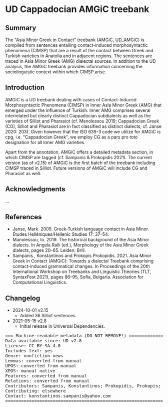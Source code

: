 # UD Cappadocian AMGiC treebank

## Summary

The "Asia Minor Greek in Contact" treebank (AMGiC, UD_AMGiC) is compiled from sentences entailing contact-induced morphosyntactic phenomena (CIMSP) that are a result of the contact between Greek and Turkish varieties in Anatolia and in adjacent regions. The sentences are traced in Asia Minor Greek (AMG) dialectal sources. In addition to the UD analysis, the AMGiC treebank provides information concerning the sociolinguistic context within which CIMSP arise.

## Introduction

AMGiC is a UD treebank dealing with cases of Contact-Induced Morphosyntactic Phenomena (CIMSP) in Inner Asia Minor Greek (AMG) that emerged under the influence of Turkish. Inner AMG comprises several interrelated but clearly distinct Cappadocian subdialects as well as the varieties of Silliot and Pharasiot (cf. Manolessou 2019; Cappadocian Greek (CG), Silliot and Pharasiot are in fact classified as distinct dialects, cf. Janse 2020: 203). Given however that the ISO 639-3 code we utilize for AMGiC is cpg, i.e. "Cappadocian Greek", we employ CG as a pars pro toto designation for all Inner AMG varieties.

Apart from the annotation, AMGiC offers a detailed metadata section, in which CIMSP are tagged (cf. Sampanis & Prokopidis 2021). The current version (as of v2.15) of AMGiC is the first batch of the treebank including CIMSP traced in Silliot. Future versions of AMGiC will include CG and Pharasiot as well.

## Acknowledgments

...

## References

* Janse, Mark. 2009. Greek-Turkish language contact in Asia Minor. Études Helléniques/Hellenic Studies 17: 37–54.
* Manolessou, Io. 2019. The historical background of the Asia Minor dialects. In Angela Ralli (ed.), Morphology of the Asia Minor Greek dialects, pages 20–65. Leiden: Brill.
* Sampanis , Konstantinos and Prokopis Prokopidis. 2021. Asia Minor Greek in Contact (AMGiC): Towards a dialectal Treebank comprising contact-induced grammatical changes. In Proceedings of the 20th International Workshop on Treebanks and Linguistic Theories (TLT, SyntaxFest 2021), pages 86–95, Sofia, Bulgaria. Association for Computational Linguistics.

## Changelog

* 2024-10-01 v2.15
  * Added 36 Silliot sentences.
* 2021-05-15 v2.8
  * Initial release in Universal Dependencies.

<pre>
=== Machine-readable metadata (DO NOT REMOVE!) ================================
Data available since: UD v2.8
License: CC BY-SA 4.0
Includes text: yes
Genre: nonfiction news
Lemmas: converted from manual
UPOS: converted from manual
XPOS: manual native
Features: converted from manual
Relations: converted from manual
Contributors: Sampanis, Konstantinos; Prokopidis, Prokopis; Akkurt, Furkan
Contributing: elsewhere
Contact: konstantinos.sampanis@yahoo.com
===============================================================================
</pre>

